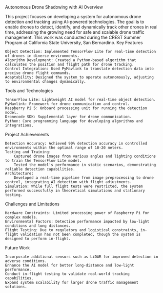 Autonomous Drone Shadowing with AI
Overview

This project focuses on developing a system for autonomous drone detection and tracking using AI-powered technologies. The goal is to enable drones to detect, identify, and dynamically track other drones in real time, addressing the growing need for safe and scalable drone traffic management. This work was conducted during the CREST Summer Program at California State University, San Bernardino.
Key Features

    Object Detection: Implemented TensorFlow Lite for real-time detection of drones in diverse environments.
    Algorithm Development: Created a Python-based algorithm that calculates the position and flight path for drone tracking.
    Control Integration: Used PyMavlink to translate detection data into precise drone flight commands.
    Adaptability: Designed the system to operate autonomously, adjusting to environmental changes dynamically.

Tools and Technologies

    TensorFlow Lite: Lightweight AI model for real-time object detection.
    PyMavlink: Framework for drone communication and control.
    Raspberry Pi 5: Onboard processing unit for running the detection model.
    Dronecode SDK: Supplemental layer for drone communication.
    Python: Core programming language for developing algorithms and integrations.

Project Achievements

    Detection Accuracy: Achieved 90% detection accuracy in controlled environments within the optimal range of 10-20 meters.
    Testing and Training:
        Captured drone images from various angles and lighting conditions to train the TensorFlow Lite model.
        Tested the model's performance in static scenarios, demonstrating reliable detection capabilities.
    Architecture:
        Developed a real-time pipeline from image preprocessing to drone control, integrating AI detection with flight adjustments.
    Simulation: While full flight tests were restricted, the system performed successfully in theoretical simulations and stationary testing.

Challenges and Limitations

    Hardware Constraints: Limited processing power of Raspberry Pi for complex models.
    Environmental Factors: Detection performance impacted by low-light conditions and long distances.
    Flight Testing: Due to regulatory and logistical constraints, in-flight validation has not been completed, though the system is designed to perform in-flight.

Future Work

    Incorporate additional sensors such as LiDAR for improved detection in adverse conditions.
    Enhance the AI model for better long-distance and low-light performance.
    Conduct in-flight testing to validate real-world tracking capabilities.
    Expand system scalability for larger drone traffic management solutions.
